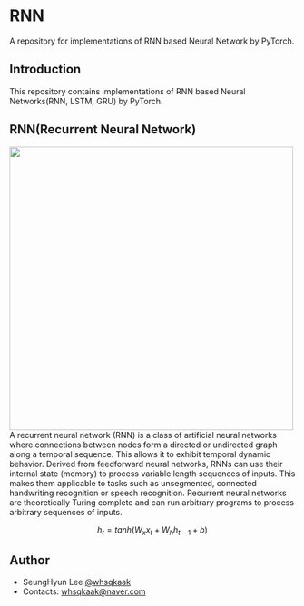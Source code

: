 # RNN
A repository for implementations of RNN based Neural Network by PyTorch.

## Introduction
This repository contains implementations of RNN based Neural Networks(RNN, LSTM, GRU) by PyTorch.

## RNN(Recurrent Neural Network)
<img src="https://upload.wikimedia.org/wikipedia/commons/b/b5/Recurrent_neural_network_unfold.svg" height=500>
A recurrent neural network (RNN) is a class of artificial neural networks where connections between nodes form a directed or undirected graph along a temporal sequence. This allows it to exhibit temporal dynamic behavior. Derived from feedforward neural networks, RNNs can use their internal state (memory) to process variable length sequences of inputs. This makes them applicable to tasks such as unsegmented, connected handwriting recognition or speech recognition. Recurrent neural networks are theoretically Turing complete and can run arbitrary programs to process arbitrary sequences of inputs.

$$ h_{t} = tanh(W_{x} x_{t} + W_{h}h_{t−1} + b) $$

## Author 
- SeungHyun Lee [@whsqkaak](https://github.com/whsqkaak)
- Contacts: whsqkaak@naver.com
